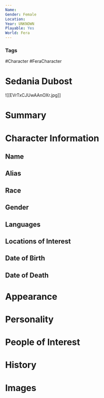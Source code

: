 ```yaml
---
Name: 
Gender: Female
Location: 
Year: UNKNOWN
Playable: Yes
World: Fera
---
```


### Tags
#Character #FeraCharacter 

# Sedania Dubost
![[EVrTxCJUwAAnOXr.jpg]]

# Summary


# Character Information

## Name

## Alias

## Race

## Gender

## Languages

## Locations of Interest

## Date of Birth

## Date of Death

# Appearance

# Personality

# People of Interest

# History

# Images
